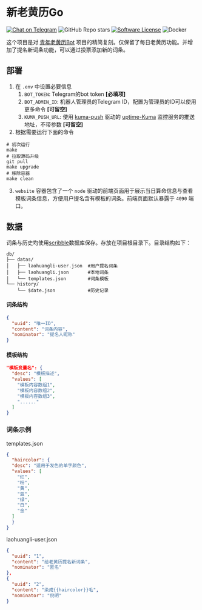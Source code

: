 # 新老黄历Go

[![Chat on Telegram](https://img.shields.io/badge/@LuckyYUI_bot-2CA5E0.svg?logo=telegram&label=Telegram)](https://t.me/LuckyYUI_bot)
![GitHub Repo stars](https://img.shields.io/github/stars/Nigh/laohuangli-lite-go?style=flat&color=ffaaaa)
[![Software License](https://img.shields.io/github/license/Nigh/laohuangli-lite-go)](LICENSE)
![Docker](https://img.shields.io/badge/Build_with-Docker-ffaaaa)

这个项目是对 [青年老黄历Bot](https://github.com/HerbertGao/laohuangli_bot) 项目的精简复刻。仅保留了每日老黄历功能。并增加了提名新词条功能，可以通过投票添加新的词条。

## 部署

1. 在 `.env` 中设置必要信息
   1. `BOT_TOKEN`: Telegram的bot token **[必填项]**
   2. `BOT_ADMIN_ID`: 机器人管理员的Telegram ID，配置为管理员的ID可以使用更多命令 **[可留空]**
   3. `KUMA_PUSH_URL`: 使用 [kuma-push](https://github.com/Nigh/kuma-push) 驱动的 [uptime-Kuma](https://github.com/louislam/uptime-kuma "uptimeKuma") 监控服务的推送地址，不带参数 **[可留空]**
2. 根据需要运行下面的命令

```shell
# 初次运行
make
# 拉取源码升级
git pull
make upgrade
# 移除容器
make clean
```
3. `website` 容器包含了一个 `node` 驱动的前端页面用于展示当日算命信息与查看模板词条信息，方便用户提名含有模板的词条。前端页面默认暴露于 `4090` 端口。
## 数据

词条与历史均使用[scribble](https://github.com/nanobox-io/golang-scribble)数据库保存。存放在项目根目录下。目录结构如下：

```
db/
├── datas/
│   ├── laohuangli-user.json  #用户提名词条
│   ├── laohuangli.json       #本地词条
│   └── templates.json        #词条模板
└── history/
    └── $date.json            #历史记录
```

#### 词条结构

```json
{
  "uuid": "唯一ID",
  "content": "词条内容",
  "nominator": "提名人昵称"
}
```

#### 模板结构

```json
"模板变量名": {
  "desc": "模板描述",
  "values": [
    "模板内容数组1",
    "模板内容数组2",
    "模板内容数组3",
    "......"
  ]
}
```

### 词条示例

templates.json

```json
{
  "haircolor": {
  "desc": "适用于发色的单字颜色",
  "values": [
  	"红",
  	"粉",
  	"黄",
  	"蓝",
  	"绿",
  	"白",
  	"金"
  ]
  }
}
```

laohuangli-user.json

```json
{
  "uuid": "1",
  "content": "给老黄历提名新词条",
  "nominator": "匿名"
},
{
  "uuid": "2",
  "content": "染成{{haircolor}}毛",
  "nominator": "倪明"
}
```
